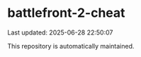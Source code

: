 # battlefront-2-cheat

Last updated: 2025-06-28 22:50:07

This repository is automatically maintained.
